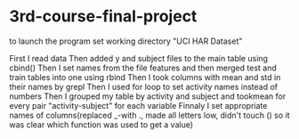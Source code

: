 # 3rd-course-final-project
to launch the program set working directory "UCI HAR Dataset"

First I read data
Then added y and subject files to the main table using cbind()
Then I set names from the file features and then merged test and train tables into one using rbind
Then I took columns with mean and std in their names by grepl
Then I used for loop to set activity names instead of numbers
Then I grouped my table by activity and subject and tookmean for every pair "activity-subject" for each variable
Finnaly I set appropriate names of columns(replaced _-with ., made all letters low, didn't touch () so it was clear which function was used to get a value)
